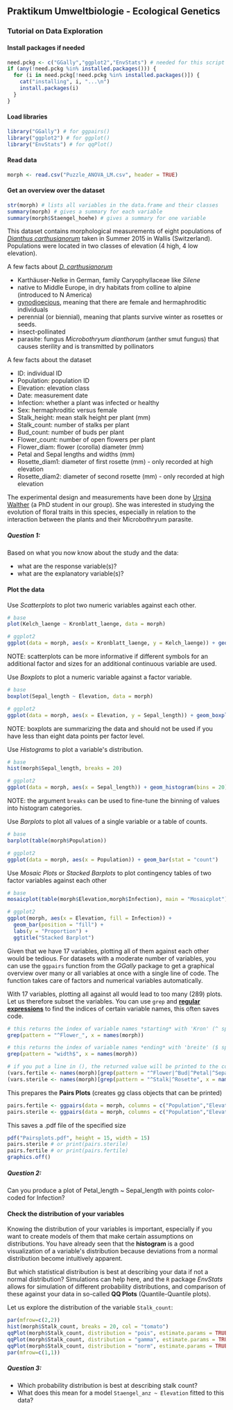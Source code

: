 ## Praktikum Umweltbiologie - Ecological Genetics

### Tutorial on Data Exploration

#### Install packages if needed

```R
need.pckg <- c("GGally","ggplot2","EnvStats") # needed for this script
if (any(!need.pckg %in% installed.packages())) {
  for (i in need.pckg[!need.pckg %in% installed.packages()]) {
    cat("installing", i, "...\n")
    install.packages(i)
  }
}
```

#### Load libraries

```R
library("GGally") # for ggpairs()
library("ggplot2") # for ggplot()
library("EnvStats") # for qqPlot()
```

#### Read data
```R
morph <- read.csv("Puzzle_ANOVA_LM.csv", header = TRUE)
```

#### Get an overview over the dataset

```R
str(morph) # lists all variables in the data.frame and their classes
summary(morph) # gives a summary for each variable 
summary(morph$Staengel_hoehe) # gives a summary for one variable
```

This dataset contains morphological measurements of eight populations of [*Dianthus carthusianorum*](https://www.infoflora.ch/de/flora/dianthus-carthusianorum.html) taken in Summer 2015 in Wallis (Switzerland). Populations were located in two classes of elevation (4 high, 4 low elevation).

A few facts about [*D. carthusianorum*](https://de.wikipedia.org/wiki/Kart%C3%A4usernelke)
- Karthäuser-Nelke in German, family Caryophyllaceae like *Silene*
- native to Middle Europe, in dry habitats from colline to alpine (introduced to N America) 
- [gynodioecious](https://en.wikipedia.org/wiki/Gynodioecy), meaning that there are female and hermaphroditic individuals
- perennial (or biennial), meaning that plants survive winter as rosettes or seeds.
- insect-pollinated
- parasite: fungus *Microbothryum dianthorum* (anther smut fungus) that causes sterility and is transmitted by pollinators

A few facts about the dataset
- ID: individual ID
- Population: population ID
- Elevation: elevation class
- Date: measurement date
- Infection: whether a plant was infected or healthy
- Sex: hermaphroditic versus female
- Stalk_height: mean stalk height per plant (mm)
- Stalk_count: number of stalks per plant
- Bud_count: number of buds per plant
- Flower_count: number of open flowers per plant
- Flower_diam: flower (corolla) diameter (mm)
- Petal and Sepal lengths and widths (mm)
- Rosette_diam1: diameter of first rosette (mm) - only recorded at high elevation
- Rosette_diam2: diameter of second rosette (mm) - only recorded at high elevation

The experimental design and measurements have been done by [Ursina Walther](https://peg.ethz.ch/people/person-detail.html?persid=158239) (a PhD student in our group). She was interested in studying the evolution of floral traits in this species, especially in relation to the interaction between the plants and their Microbothryum parasite.

##### Question 1: 
Based on what you now know about the study and the data:
- what are the response variable(s)?
- what are the explanatory variable(s)?

#### Plot the data
Use *Scatterplots* to plot two numeric variables against each other.
```R
# base
plot(Kelch_laenge ~ Kronblatt_laenge, data = morph)

# ggplot2
ggplot(data = morph, aes(x = Kronblatt_laenge, y = Kelch_laenge)) + geom_point()
```
NOTE: scatterplots can be more informative if different symbols for an additional factor and sizes for an additional continuous variable are used.

Use *Boxplots* to plot a numeric variable against a factor variable.
```R
# base
boxplot(Sepal_length ~ Elevation, data = morph)

# ggplot2
ggplot(data = morph, aes(x = Elevation, y = Sepal_length)) + geom_boxplot()
```
NOTE: boxplots are summarizing the data and should not be used if you have less than eight data points per factor level.


Use *Histograms* to plot a variable's distribution.
```R
# base
hist(morph$Sepal_length, breaks = 20)

# ggplot2
ggplot(data = morph, aes(x = Sepal_length)) + geom_histogram(bins = 20)  
```
NOTE: the argument ```breaks``` can be used to fine-tune the binning of values into histogram categories.

Use *Barplots* to plot all values of a single variable or a table of counts.
```R
# base
barplot(table(morph$Population))

# ggplot2
ggplot(data = morph, aes(x = Population)) + geom_bar(stat = "count")
```

Use *Mosaic Plots* or *Stacked Barplots* to plot contingency tables of two factor variables against each other
```R
# base
mosaicplot(table(morph$Elevation,morph$Infection), main = "Mosaicplot")

# ggplot2
ggplot(morph, aes(x = Elevation, fill = Infection)) + 
  geom_bar(position = "fill") + 
  labs(y = "Proportion") +
  ggtitle("Stacked Barplot")

```

Given that we have 17 variables, plotting all of them against each other would be tedious. For datasets with a moderate number of variables, you can use the ```ggpairs``` function from the *GGally* package to get a graphical overview over many or all variables at once with a single line of code. The function takes care of factors and numerical variables automatically.

With 17 variables, plotting all against all would lead to too many (289) plots. Let us therefore subset the variables. You can use ```grep``` and [**regular expressions**](https://regex101.com/) to find the indices of certain variable names, this often saves code.

```R
# this returns the index of variable names *starting* with 'Kron' (^ specifies the *start*)
grep(pattern = "^Flower_", x = names(morph))

# this returns the index of variable names *ending* with 'breite' ($ specifies the *end*)
grep(pattern = "width$", x = names(morph)) 

# if you put a line in (), the returned value will be printed to the console (saves a print() call)
(vars.fertile <- names(morph)[grep(pattern = "^Flower|^Bud|^Petal|^Sepal", x = names(morph))])
(vars.sterile <- names(morph)[grep(pattern = "^Stalk|^Rosette", x = names(morph))])
```

This prepares the **Pairs Plots** (creates gg class objects that can be printed)
```R
pairs.fertile <- ggpairs(data = morph, columns = c("Population","Elevation","Infection","Sex", vars.fertile))
pairs.sterile <- ggpairs(data = morph, columns = c("Population","Elevation","Infection","Sex", vars.sterile))
```

This saves a .pdf file of the specified size
```R
pdf("Pairsplots.pdf", height = 15, width = 15)
pairs.sterile # or print(pairs.sterile)
pairs.fertile # or print(pairs.fertile)
graphics.off()
```

##### Question 2: 
Can you produce a plot of Petal_length ~ Sepal_length with points color-coded for Infection?


#### Check the distribution of your variables
Knowing the distribution of your variables is important, especially if you want to create models of them that make certain assumptions on distributions. You have already seen that the **histogram** is a good visualization of a variable's distribution because deviations from a normal distribution become intuitively apparent.

But which statistical distribution is best at describing your data if not a normal distribution? Simulations can help here, and the ```R``` package *EnvStats* allows for simulation of different probability distributions, and comparison of these against your data in so-called **QQ Plots** (Quantile-Quantile plots).

Let us explore the distribution of the variable ```Stalk_count```:
```R
par(mfrow=c(2,2))
hist(morph$Stalk_count, breaks = 20, col = "tomato")
qqPlot(morph$Stalk_count, distribution = "pois", estimate.params = TRUE, add.line = TRUE, points.col = "chocolate")
qqPlot(morph$Stalk_count, distribution = "gamma", estimate.params = TRUE, add.line = TRUE, points.col = "cadetblue")
qqPlot(morph$Stalk_count, distribution = "norm", estimate.params = TRUE, add.line = TRUE, points.col = "purple")
par(mfrow=c(1,1))
```

##### Question 3:
- Which probability distribution is best at describing stalk count? 
- What does this mean for a model ```Staengel_anz ~ Elevation``` fitted to this data?

